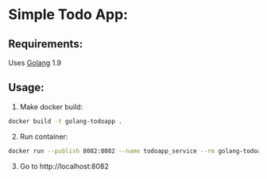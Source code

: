 Simple Todo App:
============

Requirements:
------------

Uses [Golang](https://golang.org/) 1.9

Usage:
------

1. Make docker build:
```bash
docker build -t golang-todoapp .
```

2. Run container:
```bash
docker run --publish 8082:8082 --name todoapp_service --rm golang-todoapp
```

3. Go to http://localhost:8082